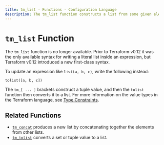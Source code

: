 ```yaml
---
title: tm_list - Functions - Configuration Language
description: The tm_list function constructs a list from some given elements.
---
```


# `tm_list` Function

The `tm_list` function is no longer available. Prior to Terraform v0.12 it was
the only available syntax for writing a literal list inside an expression,
but Terraform v0.12 introduced a new first-class syntax.

To update an expression like `list(a, b, c)`, write the following instead:

```
tolist([a, b, c])
```

The `tm_[ ... ]` brackets construct a tuple value, and then the `tolist` function
then converts it to a list. For more information on the value types in the
Terraform language, see [Type Constraints](https://developer.hashicorp.com/terraform/language/expressions/types).

## Related Functions

* [`tm_concat`](./tm_concat.md) produces a new list by concatenating together the
  elements from other lists.
* [`tm_tolist`](./tm_tolist.md) converts a set or tuple value to a list.
